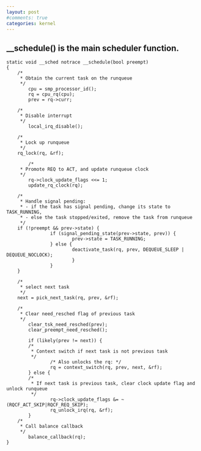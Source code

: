 ```yaml
---
layout: post
#comments: true
categories: kernel
---
```


## __schedule() is the main scheduler function.

	static void __sched notrace __schedule(bool preempt)
	{
		/*
		 * Obtain the current task on the runqueue
		 */
	        cpu = smp_processor_id();
	        rq = cpu_rq(cpu);
	        prev = rq->curr;
	
		/*
		 * Disable interrupt
		 */
	        local_irq_disable();

		/*
		 * Lock up runqueue
		 */
		rq_lock(rq, &rf);

	        /*
		 * Promote REQ to ACT, and update runqueue clock
		 */
	        rq->clock_update_flags <<= 1;
	        update_rq_clock(rq);

		/*
		 * Handle signal pending:
		 * - if the task has signal pending, change its state to TASK_RUNNING,
		 * - else the task stopped/exited, remove the task from runqueue
		 */
		if (!preempt && prev->state) {
	                if (signal_pending_state(prev->state, prev)) {
	                        prev->state = TASK_RUNNING;
	                } else {
	                        deactivate_task(rq, prev, DEQUEUE_SLEEP | DEQUEUE_NOCLOCK);
	                        }               
	                }
		}

		/*
		 * select next task
		 */
		next = pick_next_task(rq, prev, &rf);

		/*
		 * Clear need_resched flag of previous task
		 */
	        clear_tsk_need_resched(prev);
	        clear_preempt_need_resched();
	
	        if (likely(prev != next)) {
			/*
			 * Context switch if next task is not previous task
			 */
	                /* Also unlocks the rq: */
	                rq = context_switch(rq, prev, next, &rf);
	        } else {
			/*
			 * If next task is previous task, clear clock update flag and unlock runqueue
			 */
	                rq->clock_update_flags &= ~(RQCF_ACT_SKIP|RQCF_REQ_SKIP);
	                rq_unlock_irq(rq, &rf);
	        }
		/*
		 * Call balance callback
		 */	
	        balance_callback(rq);
	}
